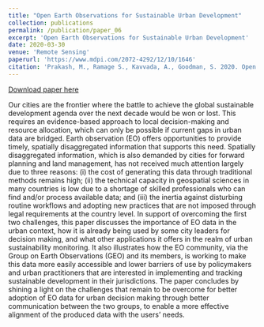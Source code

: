 ```yaml
---
title: "Open Earth Observations for Sustainable Urban Development"
collection: publications
permalink: /publication/paper_06
excerpt: 'Open Earth Observations for Sustainable Urban Development'
date: 2020-03-30
venue: 'Remote Sensing'
paperurl: 'https://www.mdpi.com/2072-4292/12/10/1646'
citation: 'Prakash, M., Ramage S., Kavvada, A., Goodman, S. 2020. Open Earth Observations for Sustainable Urban Development. Remote Sensing, Special Issue: EO Solutions to Support Countries Implementing the SDGs, 12(10), 1646.'
---
```


[Download paper here](https://www.mdpi.com/2072-4292/12/10/1646)

Our cities are the frontier where the battle to achieve the global sustainable development agenda over the next decade would be won or lost. This requires an evidence-based approach to local decision-making and resource allocation, which can only be possible if current gaps in urban data are bridged. Earth observation (EO) offers opportunities to provide timely, spatially disaggregated information that supports this need. Spatially disaggregated information, which is also demanded by cities for forward planning and land management, has not received much attention largely due to three reasons: (i) the cost of generating this data through traditional methods remains high; (ii) the technical capacity in geospatial sciences in many countries is low due to a shortage of skilled professionals who can find and/or process available data; and (iii) the inertia against disturbing routine workflows and adopting new practices that are not imposed through legal requirements at the country level. In support of overcoming the first two challenges, this paper discusses the importance of EO data in the urban context, how it is already being used by some city leaders for decision making, and what other applications it offers in the realm of urban sustainability monitoring. It also illustrates how the EO community, via the Group on Earth Observations (GEO) and its members, is working to make this data more easily accessible and lower barriers of use by policymakers and urban practitioners that are interested in implementing and tracking sustainable development in their jurisdictions. The paper concludes by shining a light on the challenges that remain to be overcome for better adoption of EO data for urban decision making through better communication between the two groups, to enable a more effective alignment of the produced data with the users’ needs.
